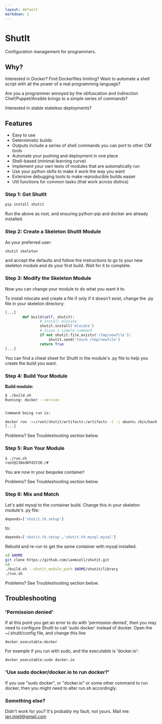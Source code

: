 ```yaml
---
layout: default
markdown: 1
---
```

# ShutIt #

Configuration management for programmers.

## Why? ##

Interested in Docker? Find Dockerfiles limiting? Want to automate a shell script with all the power of a real programming language?

Are you a programmer annoyed by the obfuscation and indirection Chef/Puppet/Ansible brings to a simple series of commands?

Interested in stable stateless deployments?

## Features ##

 - Easy to use
 - Deterministic builds
 - Outputs include a series of shell commands you can port to other CM tools
 - Automate your pushing and deployment in one place
 - Shell-based (minimal learning curve)
 - Implement your own tests of modules that are automatically run
 - Use your python skills to make it work the way you want
 - Extensive debugging tools to make reproducible builds easier
 - Util functions for common tasks (that work across distros)

### Step 1: Get ShutIt ###

```sh
pip install shutit
```

Run the above as root, and ensuring python-pip and docker are already installed.


### Step 2: Create a Skeleton ShutIt Module ###

As your preferred user:

```sh
shutit skeleton
```

and accept the defaults and follow the instructions to go to your new skeleton module and do your first build. Wait for it to complete.


### Step 3: Modify the Skeleton Module ###

Now you can change your module to do what you want it to.

To install mlocate and create a file if only if it doesn't exist, change the .py file in your skeleton directory:

```python
[...]
        def build(self, shutit):
                # Install mlocate
                shutit.install('mlocate')
				# Issue a simple command
				if not shutit.file_exists('/tmp/newfile'):
                	shutit.send('touch /tmp/newfile')
                return True
[...]
```

You can find a cheat sheet for ShutIt in the module's .py file to help you create the build you want.

### Step 4: Build Your Module ###

**Build module:**

```sh
$ ./build.sh
Running: docker --version


Command being run is:

docker run -v=/root/shutit/artifacts:/artifacts -t -i ubuntu /bin/bash
[...]
```

Problems? See Troubleshooting section below.



### Step 5: Run Your Module ###

```sh
$ ./run.sh
root@138ed0fd3728:/#
```

You are now in your bespoke container!

Problems? See Troubleshooting section below.


### Step 6: Mix and Match ###

Let's add mysql to the container build. Change this in your skeleton module's .py file:

```python
depends=['shutit.tk.setup']
```

to:

```python
depends=['shutit.tk.setup','shutit.tk.mysql.mysql']
```

Rebuild and re-run to get the same container with mysql installed.


```sh
cd $HOME
git clone https://github.com/ianmiell/shutit.git
cd -
./build.sh --shutit_module_path $HOME/shutit/library
./run.sh
```

Problems? See Troubleshooting section below.



## Troubleshooting ##

### 'Permission denied' ###

If at this point you get an error to do with 'permission denied', then you may need to configure ShutIt to call 'sudo docker' instead of docker. Open the ~/.shutit/config file, and change this line

```
docker_executable:docker
```

For example if you run with sudo, and the executable is 'docker.io':

```
docker_executable:sudo docker.io
```


### 'Use sudo docker/docker.io to run docker?' ###

If you use "sudo docker", or "docker.io" or some other command to run docker, then you might need to alter run.sh accordingly.



### Something else? ###

Didn't work for you? It's probably my fault, not yours. Mail me: ian.miell@gmail.com
